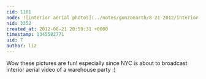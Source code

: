 ```yaml
---
cid: 1181
node: ![interior aerial photos](../notes/gonzoearth/8-21-2012/interior-aerial-photos)
nid: 3352
created_at: 2012-08-21 20:59:31 +0000
timestamp: 1345582771
uid: 7
author: liz
---
```


Wow these pictures are fun! especially since NYC is about to broadcast interior aerial video of a warehouse party :)